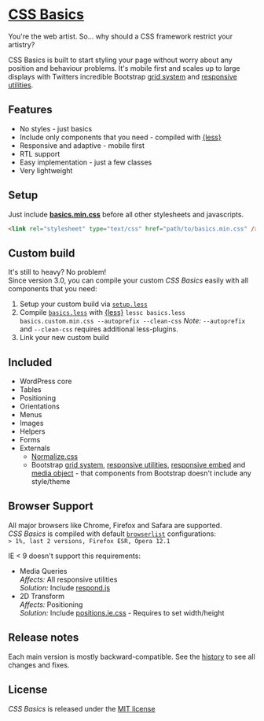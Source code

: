 # [CSS Basics](http://cheich.github.io/CSS-Basics/)

You're the web artist. So... why should a CSS framework restrict your artistry?

CSS Basics is built to start styling your page without worry about any position and behaviour problems. It's mobile first and scales up to large displays with Twitters incredible Bootstrap [grid system](http://getbootstrap.com/css/#grid) and [responsive utilities](http://getbootstrap.com/css/#responsive-utilities).

## Features
* No styles - just basics
* Include only components that you need - compiled with [{less}](http://lesscss.org/)
* Responsive and adaptive - mobile first
* RTL support
* Easy implementation - just a few classes
* Very lightweight

## Setup
Just include [**basics.min.css**](/build/basics.min.css) before all other stylesheets and javascripts.
```html
<link rel="stylesheet" type="text/css" href="path/to/basics.min.css" />
```

## Custom build
It's still to heavy? No problem!<br />
Since version 3.0, you can compile your custom _CSS Basics_ easily with all components that you need:
 1. Setup your custom build via [`setup.less`](/src/setup.less)
 2. Compile [`basics.less`](/src/basics.less) with [{less}](http://lesscss.org/)
    `lessc basics.less basics.custom.min.css --autoprefix --clean-css`
    *Note:* `--autoprefix` and `--clean-css` requires additional less-plugins. 
 3. Link your new custom build

## Included
 * WordPress core
 * Tables
 * Positioning
 * Orientations
 * Menus
 * Images
 * Helpers
 * Forms
 * Externals
   * [Normalize.css](https://necolas.github.io/normalize.css/)
   * Bootstrap [grid system](http://getbootstrap.com/css/#grid), [responsive utilities](http://getbootstrap.com/css/#responsive-utilities), [responsive embed](http://getbootstrap.com/components/#responsive-embed) and [media object](http://getbootstrap.com/components/#media) - that components from Bootstrap doesn't include any style/theme

## Browser Support
All major browsers like Chrome, Firefox and Safara are supported.<br />
_CSS Basics_ is compiled with default [`browserlist`](https://github.com/ai/browserslist) configurations:<br />
`> 1%, last 2 versions, Firefox ESR, Opera 12.1`

IE < 9 doesn't support this requirements:
 * Media Queries<br />
  *Affects:* All responsive utilities<br />
  *Solution:* Include [respond.js](https://github.com/scottjehl/Respond)
 * 2D Transform<br />
  *Affects:* Positioning<br />
  *Solution:* Include [positions.ie.css](/build/positions.ie.css) - Requires to set width/height

## Release notes
Each main version is mostly backward-compatible.
See the [history](https://github.com/cheich/CSS-Basics/blob/master/HISTORY.md) to see all changes and fixes.
    
## License
_CSS Basics_ is released under the [MIT license](https://github.com/cheich/CSS-Basics/blob/master/LICENSE.md)
